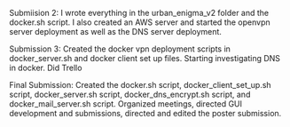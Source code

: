 Submiision 2: I wrote everything in the urban_enigma_v2 folder and the docker.sh script.
I also created an AWS server and started the openvpn server deployment as well as the DNS server deployment.

Submission 3: Created the docker vpn deployment scripts in docker_server.sh and docker client set up files. Starting investigating DNS in docker. Did Trello

Final Submission: Created the docker.sh script, docker_client_set_up.sh script, docker_server.sh script, docker_dns_encrypt.sh script, and docker_mail_server.sh script. Organized meetings, directed GUI development and submissions, directed and edited the poster submission.
